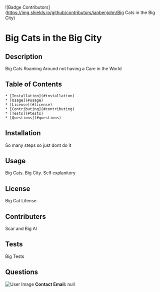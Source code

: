 
![Badge Contributors](https://img.shields.io/github/contributors/ianbenjohn/Big Cats in the Big City)

# Big Cats in the Big City

## Description
Big Cats Roaming Around not having a Care in the World

## Table of Contents
    * [Installation](#installation)
    * [Usage](#usage)
    * [License](#license)
    * [Contributing](#contributing)
    * [Tests](#tests)
    * [Questions](#questions)

## Installation
So many steps so just dont do it

## Usage
Big Cats. Big City. Self explanitory

## License
Big Cat Lifense

## Contributers
Scar and Big Al

## Tests
Big Tests

## Questions
![User Image](undefined)
**Contact Email:** null


    